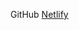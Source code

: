 GitHub <a href="https://github.com/Nurahmanandi17/finalproject-prakerja">
Netlify <a href="https://66827700e6cd032510647da8--anproject.netlify.app/">